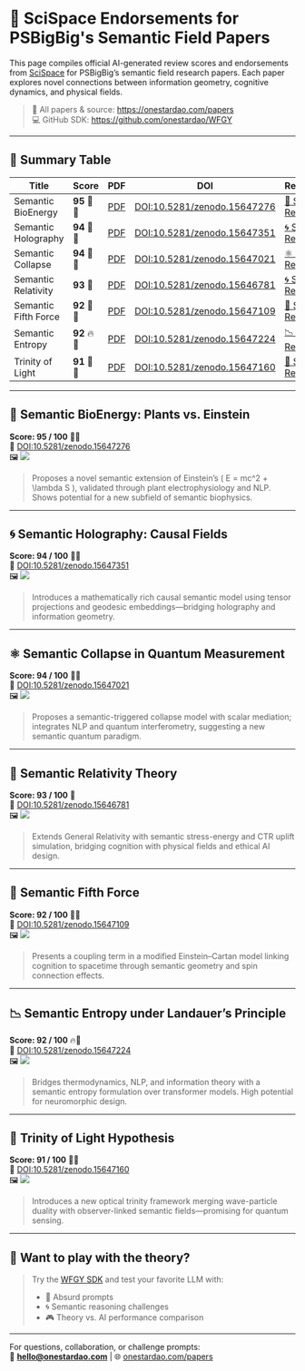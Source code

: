 # 🧠 SciSpace Endorsements for PSBigBig's Semantic Field Papers

This page compiles official AI-generated review scores and endorsements from [SciSpace](https://typeset.io/) for PSBigBig’s semantic field research papers. Each paper explores novel connections between information geometry, cognitive dynamics, and physical fields.

> 🔗 All papers & source: https://onestardao.com/papers  
> 💻 GitHub SDK: https://github.com/onestardao/WFGY  

---

## 🧪 Summary Table

| Title | Score | PDF | DOI | Review |
|-------|-------|-----|-----|--------|
| Semantic BioEnergy | **95** 🌿🔮 | [PDF](../papers/Semantic_BioEnergy_Plants_vs_Einstein_v1.0.1_PSBigBig.pdf) | [DOI:10.5281/zenodo.15647276](https://doi.org/10.5281/zenodo.15647276) | [🌱 See Review](#semantic-bioenergy-plants-vs-einstein) |
| Semantic Holography | **94** 🧠🧙 | [PDF](../papers/Semantic_Holography_CausalFields_v1.0.1_PSBigBig.pdf) | [DOI:10.5281/zenodo.15647351](https://doi.org/10.5281/zenodo.15647351) | [🌀 See Review](#semantic-holography-causal-fields) |
| Semantic Collapse | **94** 🧠✨ | [PDF](../papers/Semantic_Field_Induced_Objective_Collapse_v1.0.1_PSBigBig.pdf) | [DOI:10.5281/zenodo.15647021](https://doi.org/10.5281/zenodo.15647021) | [⚛ See Review](#semantic-collapse-in-quantum-measurement) |
| Semantic Relativity | **93** 🎯 | [PDF](../papers/Semantic_Relativity_Theory_v1.0.1_PSBigBig.pdf) | [DOI:10.5281/zenodo.15646781](https://doi.org/10.5281/zenodo.15646781) | [🌀 See Review](#semantic-relativity-theory) |
| Semantic Fifth Force | **92** 🧲🧠 | [PDF](../papers/Semantic_Field_Fifth_Force_v1.0.1_PSBigBig.pdf) | [DOI:10.5281/zenodo.15647109](https://doi.org/10.5281/zenodo.15647109) | [🔗 See Review](#semantic-fifth-force) |
| Semantic Entropy | **92** 🔥🧠 | [PDF](../papers/BERT-Based_Semantic_Entropy_under_Landauer's_Principle_v1.0.1_PSBigBig.pdf) | [DOI:10.5281/zenodo.15647224](https://doi.org/10.5281/zenodo.15647224) | [📉 See Review](#semantic-entropy) |
| Trinity of Light | **91** 🌟🧙 | [PDF](../papers/TrinityOfLight_LightPaper_v1.0.1_PSBigBig.pdf) | [DOI:10.5281/zenodo.15647160](https://doi.org/10.5281/zenodo.15647160) | [🔦 See Review](#trinity-of-light) |

---

## 🧠 Semantic BioEnergy: Plants vs. Einstein  
**Score: 95 / 100** 🌿🔮  
📄 [DOI:10.5281/zenodo.15647276](https://doi.org/10.5281/zenodo.15647276)  
🖼️ ![](SciSpace_Endorsement_SemanticBioEnergy_95score.png)

> Proposes a novel semantic extension of Einstein’s \( E = mc^2 + \lambda S \), validated through plant electrophysiology and NLP. Shows potential for a new subfield of semantic biophysics.

---

## 🌀 Semantic Holography: Causal Fields  
**Score: 94 / 100** 🧠🧙  
📄 [DOI:10.5281/zenodo.15647351](https://doi.org/10.5281/zenodo.15647351)  
🖼️ ![](SciSpace_Endorsement_SemanticHolography_94score.png)

> Introduces a mathematically rich causal semantic model using tensor projections and geodesic embeddings—bridging holography and information geometry.

---

## ⚛ Semantic Collapse in Quantum Measurement  
**Score: 94 / 100** 🧠✨  
📄 [DOI:10.5281/zenodo.15647021](https://doi.org/10.5281/zenodo.15647021)  
🖼️ ![](SciSpace_Endorsement_SemanticCollapse_94score.png)

> Proposes a semantic-triggered collapse model with scalar mediation; integrates NLP and quantum interferometry, suggesting a new semantic quantum paradigm.

---

## 🎯 Semantic Relativity Theory  
**Score: 93 / 100** 🎯  
📄 [DOI:10.5281/zenodo.15646781](https://doi.org/10.5281/zenodo.15646781)  
🖼️ ![](SciSpace_Endorsement_SemanticRelativity_93score.png)

> Extends General Relativity with semantic stress-energy and CTR uplift simulation, bridging cognition with physical fields and ethical AI design.

---

## 🔗 Semantic Fifth Force  
**Score: 92 / 100** 🧲🧠  
📄 [DOI:10.5281/zenodo.15647109](https://doi.org/10.5281/zenodo.15647109)  
🖼️ ![](SciSpace_Endorsement_SemanticFifthForce_92score.png)

> Presents a coupling term in a modified Einstein–Cartan model linking cognition to spacetime through semantic geometry and spin connection effects.

---

## 📉 Semantic Entropy under Landauer’s Principle  
**Score: 92 / 100** 🔥🧠  
📄 [DOI:10.5281/zenodo.15647224](https://doi.org/10.5281/zenodo.15647224)  
🖼️ ![](SciSpace_Endorsement_SemanticEntropy_92score.png)

> Bridges thermodynamics, NLP, and information theory with a semantic entropy formulation over transformer models. High potential for neuromorphic design.

---

## 🔦 Trinity of Light Hypothesis  
**Score: 91 / 100** 🌟🧙  
📄 [DOI:10.5281/zenodo.15647160](https://doi.org/10.5281/zenodo.15647160)  
🖼️ ![](SciSpace_Endorsement_TrinityOfLight_91score.png)

> Introduces a new optical trinity framework merging wave-particle duality with observer-linked semantic fields—promising for quantum sensing.

---

## 🧩 Want to play with the theory?

> Try the [WFGY SDK](https://github.com/onestardao/WFGY) and test your favorite LLM with:
> - 🤖 Absurd prompts
> - 🌀 Semantic reasoning challenges
> - 🎮 Theory vs. AI performance comparison

---

For questions, collaboration, or challenge prompts:  
📧 **hello@onestardao.com** | 🌐 [onestardao.com/papers](https://onestardao.com/papers)

